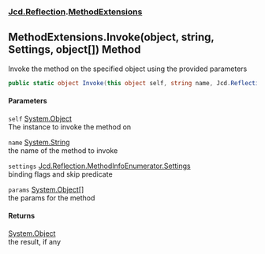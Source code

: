 ### [Jcd.Reflection](Jcd_Reflection.md 'Jcd.Reflection').[MethodExtensions](Jcd_Reflection_MethodExtensions.md 'Jcd.Reflection.MethodExtensions')
## MethodExtensions.Invoke(object, string, Settings, object[]) Method
Invoke the method on the specified object using the provided parameters  
```csharp
public static object Invoke(this object self, string name, Jcd.Reflection.MethodInfoEnumerator.Settings settings, params object[] @params);
```
#### Parameters
<a name='Jcd_Reflection_MethodExtensions_Invoke(object_string_Jcd_Reflection_MethodInfoEnumerator_Settings_object__)_self'></a>
`self` [System.Object](https://docs.microsoft.com/en-us/dotnet/api/System.Object 'System.Object')  
The instance to invoke the method on
  
<a name='Jcd_Reflection_MethodExtensions_Invoke(object_string_Jcd_Reflection_MethodInfoEnumerator_Settings_object__)_name'></a>
`name` [System.String](https://docs.microsoft.com/en-us/dotnet/api/System.String 'System.String')  
the name of the method to invoke
  
<a name='Jcd_Reflection_MethodExtensions_Invoke(object_string_Jcd_Reflection_MethodInfoEnumerator_Settings_object__)_settings'></a>
`settings` [Jcd.Reflection.MethodInfoEnumerator.Settings](https://docs.microsoft.com/en-us/dotnet/api/Jcd.Reflection.MethodInfoEnumerator.Settings 'Jcd.Reflection.MethodInfoEnumerator.Settings')  
binding flags and skip predicate
  
<a name='Jcd_Reflection_MethodExtensions_Invoke(object_string_Jcd_Reflection_MethodInfoEnumerator_Settings_object__)_params'></a>
`params` [System.Object](https://docs.microsoft.com/en-us/dotnet/api/System.Object 'System.Object')[[]](https://docs.microsoft.com/en-us/dotnet/api/System.Array 'System.Array')  
the params for the method
  
#### Returns
[System.Object](https://docs.microsoft.com/en-us/dotnet/api/System.Object 'System.Object')  
the result, if any
